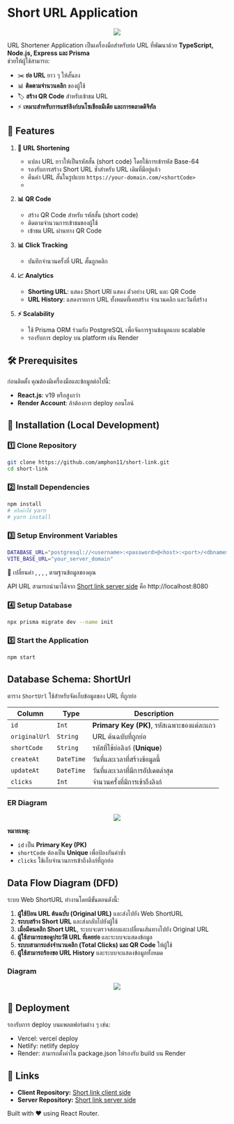 # Short URL Application

<div align="center">
   <img src="https://res.cloudinary.com/dmqhlua4l/image/upload/v1743657289/dog_ww5kk7.jpg">
</div>

URL Shortener Application เป็นเครื่องมือสำหรับย่อ URL ที่พัฒนาด้วย **TypeScript, Node.js, Express และ Prisma**  
ช่วยให้ผู้ใช้สามารถ:

- ✂️ **ย่อ URL** ยาว ๆ ให้สั้นลง
- 📊 **ติดตามจำนวนคลิก** ของผู้ใช้
- 🏷️ **สร้าง QR Code** สำหรับเข้าชม URL
- ⚡ **เหมาะสำหรับการแชร์ลิงก์บนโซเชียลมีเดีย และการตลาดดิจิทัล**

## 🚀 Features

1. **🔗 URL Shortening**
   - แปลง URL ยาวให้เป็นรหัสสั้น (short code) โดยใช้การเข้ารหัส Base-64
   - รองรับการสร้าง Short URL ซ้ำสำหรับ URL เดิมที่มีอยู่แล้ว
   - คืนค่า URL สั้นในรูปแบบ `https://your-domain.com/<shortCode>`
   - 
2. **📊 QR Code**
   - สร้าง QR Code สำหรับ รหัสสั้น (short code)
   - ติดตามจำนวนการเข้าชมของผู้ใช้
   - เข้าชม URL ผ่านทาง QR Code

3. **📊 Click Tracking**
   - บันทึกจำนวนครั้งที่ URL สั้นถูกคลิก
     
4. **📈 Analytics**
   - **Shorting URL**: แสดง Short URl แสดง ตัวอย่าง URL และ QR Code
   - **URL History**: แสดงรายการ URL ทั้งหมดที่เคยสร้าง จำนวนคลิก และวันที่สร้าง

5. **⚡ Scalability**
   - ใช้ Prisma ORM ร่วมกับ PostgreSQL เพื่อจัดการฐานข้อมูลแบบ scalable
   - รองรับการ deploy บน platform เช่น Render

## 🛠 Prerequisites

ก่อนติดตั้ง คุณต้องมีเครื่องมือและข้อมูลต่อไปนี้:

- **React.js**: v19 หรือสูงกว่า
- **Render Account**: ถ้าต้องการ deploy ออนไลน์

## 🔧 Installation (Local Development)

### 1️⃣ Clone Repository
```bash
git clone https://github.com/amphon11/short-link.git
cd short-link
```
### 2️⃣ Install Dependencies
```bash
npm install
# หรือถ้าใช้ yarn
# yarn install
```
### 3️⃣ Setup Environment Variables
```bash
DATABASE_URL="postgresql://<username>:<password>@<host>:<port>/<dbname>?schema=public"
VITE_BASE_URL="your_server_domain" 
```
📌 เปลี่ยนค่า <username>, <password>, <host>, <port>, <dbname> ตามฐานข้อมูลของคุณ

API URL สามารถนำมาได้จาก [Short link server side](https://github.com/erisk405/ShortLink-Server) คือ http://localhost:8080

### 4️⃣ Setup Database
```bash
npx prisma migrate dev --name init
```

### 5️⃣ Start the Application
```bash
npm start
```

## Database Schema: ShortUrl

ตาราง `ShortUrl` ใช้สำหรับจัดเก็บข้อมูลของ URL ที่ถูกย่อ  

| Column     | Type      | Description                         |
|------------|----------|-------------------------------------|
| `id`       | `Int`    | **Primary Key (PK)**, รหัสเฉพาะของแต่ละแถว |
| `originalUrl` | `String` | URL ต้นฉบับที่ถูกย่อ |
| `shortCode`  | `String` | รหัสที่ใช้ย่อลิงก์ (**Unique**) |
| `createAt`   | `DateTime` | วันที่และเวลาที่สร้างข้อมูลนี้ |
| `updateAt`   | `DateTime` | วันที่และเวลาที่มีการอัปเดตล่าสุด |
| `clicks`     | `Int`    | จำนวนครั้งที่มีการเข้าถึงลิงก์ |

### ER Diagram
<div align="center">
  <img src="https://res.cloudinary.com/dmqhlua4l/image/upload/v1743659767/Blank_diagram_8_tghd1u.png">
</div>

**หมายเหตุ:**
- `id` เป็น **Primary Key (PK)**
- `shortCode` ต้องเป็น **Unique** เพื่อป้องกันค่าซ้ำ  
- `clicks` ใช้เก็บจำนวนการเข้าถึงลิงก์ที่ถูกย่อ

## Data Flow Diagram (DFD)

ระบบ Web ShortURL ทำงานโดยมีขั้นตอนดังนี้:

1. **ผู้ใช้ป้อน URL ต้นฉบับ (Original URL)** และส่งไปยัง Web ShortURL
2. **ระบบสร้าง Short URL** และส่งกลับไปยังผู้ใช้
3. **เมื่อมีคนคลิก Short URL**, ระบบจะตรวจสอบและเปลี่ยนเส้นทางไปยัง Original URL
4. **ผู้ใช้สามารถขอดูประวัติ URL ที่เคยย่อ** และระบบจะแสดงข้อมูล
5. **ระบบสามารถส่งจำนวนคลิก (Total Clicks) และ QR Code** ให้ผู้ใช้
6. **ผู้ใช้สามารถร้องขอ URL History** และระบบจะแสดงข้อมูลทั้งหมด

### Diagram
<div align="center">
  <img src="https://res.cloudinary.com/dmqhlua4l/image/upload/v1743659229/Blank_diagram_7_oqrygf.png">
</div>


## 🚀 Deployment
รองรับการ deploy บนแพลตฟอร์มต่าง ๆ เช่น:
  - Vercel: vercel deploy
  - Netlify: netlify deploy
  - Render: สามารถตั้งค่าใน package.json ให้รองรับ build บน Render

## 🔗 Links
- **Client Repository:** [Short link client side](https://github.com/amphon11/short-link)
- **Server Repository:** [Short link server side](https://github.com/amphon11/server)

Built with ❤️ using React Router.
